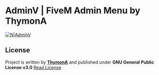 # AdminV | FiveM Admin Menu by ThymonA
[![N|AdminV](https://i.imgur.com/tawLTHL.png)](https://github.com/ThymonA/adminv)


## License
Project is written by **[ThymonA](https://github.com/ThymonA/)** and published under
**GNU General Public License v3.0**
[Read License](https://github.com/ThymonA/adminv/blob/master/LICENSE)